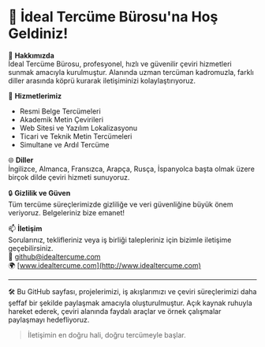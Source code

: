 # 🌟 İdeal Tercüme Bürosu'na Hoş Geldiniz!

📍 **Hakkımızda**  
İdeal Tercüme Bürosu, profesyonel, hızlı ve güvenilir çeviri hizmetleri sunmak amacıyla kurulmuştur. Alanında uzman tercüman kadromuzla, farklı diller arasında köprü kurarak iletişiminizi kolaylaştırıyoruz.

💼 **Hizmetlerimiz**  
- Resmi Belge Tercümeleri  
- Akademik Metin Çevirileri  
- Web Sitesi ve Yazılım Lokalizasyonu  
- Ticari ve Teknik Metin Tercümeleri  
- Simultane ve Ardıl Tercüme

🌐 **Diller**  
İngilizce, Almanca, Fransızca, Arapça, Rusça, İspanyolca başta olmak üzere birçok dilde çeviri hizmeti sunuyoruz.

🔒 **Gizlilik ve Güven**  
Tüm tercüme süreçlerimizde gizliliğe ve veri güvenliğine büyük önem veriyoruz. Belgeleriniz bize emanet!

📫 **İletişim**  
Sorularınız, teklifleriniz veya iş birliği talepleriniz için bizimle iletişime geçebilirsiniz.  
📧 [github@idealtercume.com](mailto:github@idealtercume.com)  
🌍 [www.idealtercume.com](http://www.idealtercume.com)

---

🛠 Bu GitHub sayfası, projelerimizi, iş akışlarımızı ve çeviri süreçlerimizi daha şeffaf bir şekilde paylaşmak amacıyla oluşturulmuştur. Açık kaynak ruhuyla hareket ederek, çeviri alanında faydalı araçlar ve örnek çalışmalar paylaşmayı hedefliyoruz.

> İletişimin en doğru hali, doğru tercümeyle başlar.

